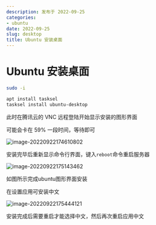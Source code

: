 ```yaml
---
description: 发布于 2022-09-25
categories:
- ubuntu
date: 2022-09-25
slug: desktop
title: Ubuntu 安装桌面
---
```


# Ubuntu 安装桌面

```bash
sudo -i

apt install tasksel
tasksel install ubuntu-desktop
```

此时在腾讯云的 VNC 远程登陆开始显示安装的图形界面

可能会卡在 59% 一段时间，等待即可

![image-20220922174610802](https://media.opennet.top/i/2023/01/05/63b6cb6dce798.png)

安装完毕后重新显示命令行界面，键入`reboot`命令重启服务器

![image-20220922175143462](https://media.opennet.top/i/2023/01/05/63b6cb6f0e9cb.png)

如图所示完成ubuntu图形界面安装

在设置应用可安装中文

![image-20220922175444121](https://media.opennet.top/i/2023/01/05/63b6cb7138337.png)

安装完成后需要重启才能选择中文，然后再次重启应用中文
